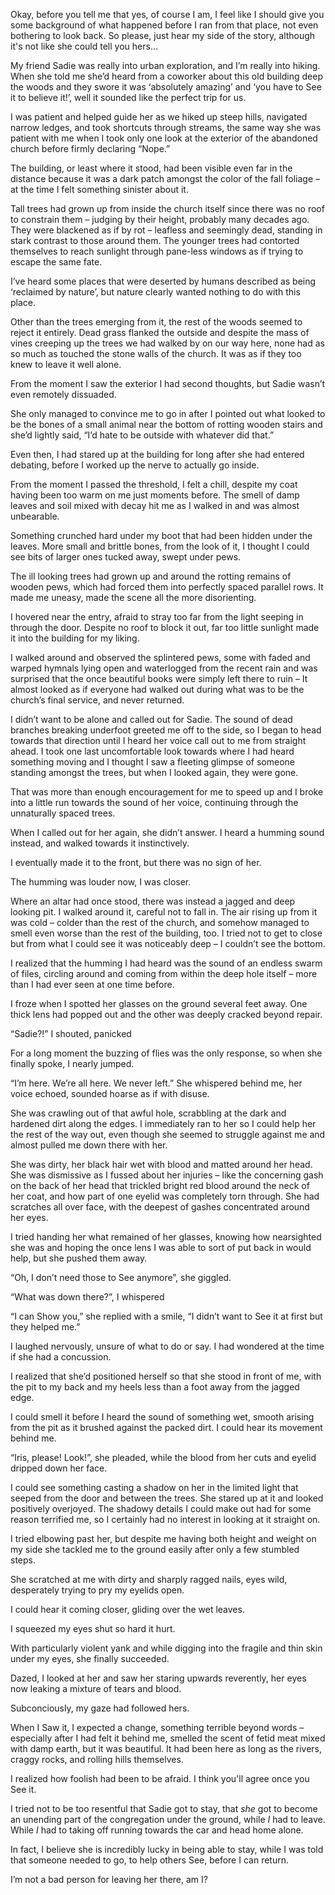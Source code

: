 Okay, before you tell me that yes, of course I am, I feel like I should give you some background of what happened before I ran from that place, not even bothering to look back. So please, just hear my side of the story, although it's not like she could tell you hers…

My friend Sadie was really into urban exploration, and I’m really into hiking. When she told me she’d heard from a coworker about this old building deep the woods and they swore it was ‘absolutely amazing’ and ‘you have to See it to believe it!’, well it sounded like the perfect trip for us.

I was patient and helped guide her as we hiked up steep hills, navigated narrow ledges, and took shortcuts through streams, the same way she was patient with me when I took only one look at the exterior of the abandoned church before firmly declaring “Nope.”

The building, or least where it stood, had been visible even far in the distance because it was a dark patch amongst the color of the fall foliage – at the time I felt something sinister about it. 

Tall trees had grown up from inside the church itself since there was no roof to constrain them – judging by their height, probably many decades ago. They were blackened as if by rot – leafless and seemingly dead, standing in stark contrast to those around them. The younger trees had contorted themselves to reach sunlight through pane-less windows as if trying to escape the same fate.

I’ve heard some places that were deserted by humans described as being ‘reclaimed by nature’, but nature clearly wanted nothing to do with this place.

Other than the trees emerging from it, the rest of the woods seemed to reject it entirely. Dead grass flanked the outside and despite the mass of vines creeping up the trees we had walked by on our way here, none had as so much as touched the stone walls of the church. It was as if they too knew to leave it well alone.

From the moment I saw the exterior I had second thoughts, but Sadie wasn’t even remotely dissuaded. 

She only managed to convince me to go in after I pointed out what looked to be the bones of a small animal near the bottom of rotting wooden stairs and she’d lightly said, “I’d hate to be outside with whatever did that.”

Even then, I had stared up at the building for long after she had entered debating, before I worked up the nerve to actually go inside.

From the moment I passed the threshold, I felt a chill, despite my coat having been too warm on me just moments before. The smell of damp leaves and soil mixed with decay hit me as I walked in and was almost unbearable.

Something crunched hard under my boot that had been hidden under the leaves. More small and brittle bones, from the look of it, I thought I could see bits of larger ones tucked away, swept under pews.

The ill looking trees had grown up and around the rotting remains of wooden pews, which had forced them into perfectly spaced parallel rows. It made me uneasy, made the scene all the more disorienting. 

I hovered near the entry, afraid to stray too far from the light seeping in through the door. Despite no roof to block it out, far too little sunlight made it into the building for my liking.

I walked around and observed the splintered pews, some with faded and warped hymnals lying open and waterlogged from the recent rain and was surprised that the once beautiful books were simply left there to ruin –  It almost looked as if everyone had walked out during what was to be the church’s final service, and never returned. 

I didn’t want to be alone and called out for Sadie. The sound of dead branches breaking underfoot greeted me off to the side, so I began to head towards that direction until I heard her voice call out to me from straight ahead. I took one last uncomfortable look towards where I had heard something moving and I thought I saw a fleeting glimpse of someone standing amongst the trees, but when I looked again, they were gone.

That was more than enough encouragement for me to speed up and I broke into a little run towards the sound of her voice, continuing through the unnaturally spaced trees. 

When I called out for her again, she didn’t answer. I heard a humming sound instead, and walked towards it instinctively.

I eventually made it to the front, but there was no sign of her. 

The humming was louder now, I was closer.

Where an altar had once stood, there was instead a jagged and deep looking pit. I walked around it, careful not to fall in. The air rising up from it was cold – colder than the rest of the church, and somehow managed to smell even worse than the rest of the building, too. I tried not to get to close but from what I could see it was noticeably deep – I couldn’t see the bottom.

I realized that the humming I had heard was the sound of an endless swarm of files, circling around and coming from within the deep hole itself – more than I had ever seen at one time before.

I froze when I spotted her glasses on the ground several feet away. One thick lens had popped out and the other was deeply cracked beyond repair.

“Sadie?!” I shouted, panicked

For a long moment the buzzing of flies was the only response, so when she finally spoke, I nearly jumped.

“I’m here. We’re all here. We never left.” She whispered behind me, her voice echoed, sounded hoarse as if with disuse.

She was crawling out of that awful hole, scrabbling at the dark and hardened dirt along the edges. I immediately ran to her so I could help her the rest of the way out, even though she seemed to struggle against me and almost pulled me down there with her. 

She was dirty, her black hair wet with blood and matted around her head. She was dismissive as I fussed about her injuries – like the concerning gash on the back of her head that trickled bright red blood around the neck of her coat, and how part of one eyelid was completely torn through. She had scratches all over face, with the deepest of gashes concentrated around her eyes.

I tried handing her what remained of her glasses, knowing how nearsighted she was and hoping the once lens I was able to sort of put back in would help, but she pushed them away.

“Oh, I don’t need those to See anymore”,  she giggled.

“What was down there?”, I whispered

“I can Show you,” she replied with a smile, “I didn’t want to See it at first but they helped me.”

I laughed nervously, unsure of what to do or say. I had wondered at the time if she had a concussion. 

I realized that she’d positioned herself so that she stood in front of me, with the pit to my back and my heels less than a foot away from the jagged edge.

I could smell it before I heard the sound of something wet, smooth arising from the pit as it brushed against the packed dirt. I could hear its movement behind me. 

“Iris, please! Look!”, she pleaded, while the blood from her cuts and eyelid dripped down her face.

I could see something casting a shadow on her in the limited light that seeped from the door and between the trees. She stared up at it and looked positively overjoyed. The shadowy details I could make out had for some reason terrified me, so I certainly had no interest in looking at it straight on.

I tried elbowing past her, but despite me having both height and weight on my side she tackled me to the ground easily after only a few stumbled steps.

She scratched at me with dirty and sharply ragged nails, eyes wild, desperately trying to pry my eyelids open.

I could hear it coming closer, gliding over the wet leaves.

I squeezed my eyes shut so hard it hurt.

With particularly violent yank and while digging into the fragile and thin skin under my eyes, she finally succeeded.

Dazed, I looked at her and saw her staring upwards reverently, her eyes now leaking a mixture of tears and blood.

Subconciously, my gaze had followed hers.

When I Saw it, I expected a change, something terrible beyond words – especially after I had felt it behind me, smelled the scent of fetid meat mixed with damp earth, but it was beautiful. It had been here as long as the rivers, craggy rocks, and rolling hills themselves.

I realized how foolish had been to be afraid. I think you'll agree once you See it.

I tried not to be too resentful that Sadie got to stay, that *she* got to become an unending part of the congregation under the ground, while *I* had to leave. While *I* had to taking off running towards the car and head home alone.

In fact, I believe she is incredibly lucky in being able to stay, while I was told that someone needed to go, to help others See, before I can return. 

I’m not a bad person for leaving her there, am I?